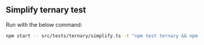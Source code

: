 ## Simplify ternary test

Run with the below command:

```bash
npm start -- src/tests/ternary/simplify.ts -t "npm test ternary && npm run typecheck"
```
